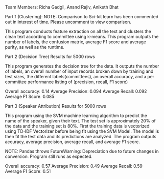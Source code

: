 Team Members: Richa Gadgil, Anand Rajiv, Aniketh Bhat

Part 1 (Clustering):
NOTE: Comparison to Sci-kit learn has been commented out in interest of time. Please uncomment to view comparison.

This program conducts feature extraction on all the text and clusters the clean text according to committee using k-means. This program outputs the number of labels, the confusion matrix, average F1 score and average purity, as well as the runtime.

Part 2 (Decision Tree) Results for 5000 rows

This program generates the decision tree for the data. It outputs the number of labels, an overall number of input records broken down by training and test sizes, the different labels(committees), an overall accuracy, and a per committee performance listing of (precision, recall, F1 score)

Overall accuracy: 0.14
Average Precision: 0.094
Average Recall: 0.092
Average F1 Score: 0.085

Part 3 (Speaker Attribution) Results for 5000 rows

This program using the SVM machine learning algorithm to predict the name of the speaker, given their text. The test set is approximately 20% of the data and the training set is 80%. First the training data is vectorized using TD-IDF Vectorizer before being fit using the SVM Model. The model is then fit the test data and its predictions are analyzed. The program outputs accuracy, average precision, average recall, and average F1 score.

NOTE: Pandas throws FutureWarning: Depreciation due to future changes in conversion. Program still runs as expected.

Overall accuracy: 0.57
Average Precision: 0.49
Average Recall: 0.59
Average F1 Score: 0.51



